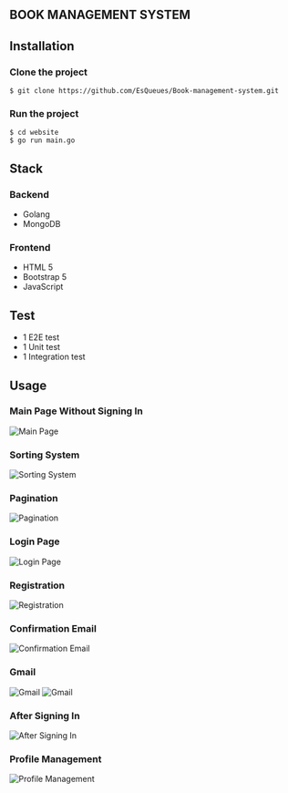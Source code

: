 
## BOOK MANAGEMENT SYSTEM

## Installation
### Clone the project
```
$ git clone https://github.com/EsQueues/Book-management-system.git
```
### Run the project
```
$ cd website
$ go run main.go
```

## Stack
### Backend
- Golang
- MongoDB

### Frontend
- HTML 5
- Bootstrap 5
- JavaScript

## Test
- 1 E2E test
- 1 Unit test
- 1 Integration test

## Usage

### Main Page Without Signing In
![Main Page](https://github.com/EsQueues/Book-management-system/assets/122588120/b493b779-48eb-444a-982e-50d104bcb7bc)

### Sorting System
![Sorting System](https://github.com/EsQueues/Book-management-system/assets/122588120/17636d82-f7cd-4c91-ac59-db4e3b873f63)

### Pagination
![Pagination](https://github.com/EsQueues/Book-management-system/assets/122588120/58d98f39-1d12-40a2-bca7-07a381b37e02)

### Login Page
![Login Page](https://github.com/EsQueues/Book-management-system/assets/122588120/64de8713-2d43-4399-9547-217a2ee449e3)

### Registration
![Registration](https://github.com/EsQueues/Book-management-system/assets/122588120/a7212763-a060-4a77-aac2-16aafaca76e8)

### Confirmation Email
![Confirmation Email](https://github.com/EsQueues/Book-management-system/assets/122588120/a85f24d5-2b0d-4a87-a817-f200f666fc33)

### Gmail
![Gmail](https://github.com/EsQueues/Book-management-system/assets/122588120/4eb2ae90-684a-43bf-9bdf-67ad5989bfc5)
![Gmail](https://github.com/EsQueues/Book-management-system/assets/122588120/2635579a-6b69-4fde-a83b-5d26aa1af9ec)

### After Signing In
![After Signing In](https://github.com/EsQueues/Book-management-system/assets/122588120/4557fccb-b61b-4250-931c-a49eaf3ee414)

### Profile Management
![Profile Management](https://github.com/EsQueues/Book-management-system/assets/122588120/2f8bf1b5-39fd-4daa-971b-9f325943f00c)





